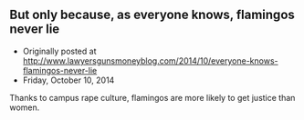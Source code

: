 ## But only because, as everyone knows, flamingos never lie

 * Originally posted at http://www.lawyersgunsmoneyblog.com/2014/10/everyone-knows-flamingos-never-lie
 * Friday, October 10, 2014

Thanks to campus rape culture, flamingos are more likely to get justice than women.